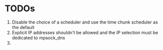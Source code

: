 # TODOs

1. Disable the choice of a scheduler and use the time chunk scheduler as the default
2. Explicit IP addresses shouldn't be allowed and the IP selection must be dedicated to mpsock_dns
3. 
